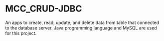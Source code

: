 # MCC_CRUD-JDBC
An apps to create, read, update, and delete data from table that connected to the database server.
Java programming language and MySQL are used for this project.
